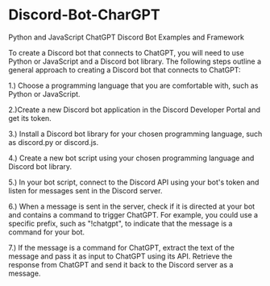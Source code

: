 # Discord-Bot-CharGPT
Python and JavaScript ChatGPT Discord Bot Examples and Framework

To create a Discord bot that connects to ChatGPT, you will need to use Python or JavaScript and a Discord bot library. The following steps outline a general approach to creating a Discord bot that connects to ChatGPT:

1.) Choose a programming language that you are comfortable with, such as Python or JavaScript.

2.)Create a new Discord bot application in the Discord Developer Portal and get its token.

3.) Install a Discord bot library for your chosen programming language, such as discord.py or discord.js.

4.) Create a new bot script using your chosen programming language and Discord bot library.

5.) In your bot script, connect to the Discord API using your bot's token and listen for messages sent in the Discord server.

6.) When a message is sent in the server, check if it is directed at your bot and contains a command to trigger ChatGPT. For example, you could use a specific prefix, such as "!chatgpt", to indicate that the message is a command for your bot.

7.) If the message is a command for ChatGPT, extract the text of the message and pass it as input to ChatGPT using its API.
Retrieve the response from ChatGPT and send it back to the Discord server as a message.

